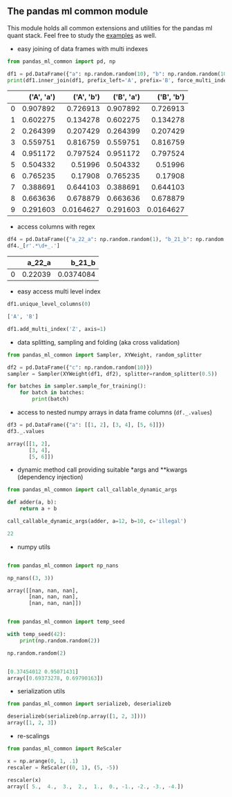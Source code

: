 ## The pandas ml common module

This module holds all common extensions and utilities for the pandas ml quant stack. 
Feel free to study the [examples][ghl1] as well.

* easy joining of data frames with multi indexes
```python
from pandas_ml_common import pd, np

df1 = pd.DataFrame({"a": np.random.random(10), "b": np.random.random(10)})
print(df1.inner_join(df1, prefix_left='A', prefix='B', force_multi_index=True).to_markdown())
```
|    |   ('A', 'a') |   ('A', 'b') |   ('B', 'a') |   ('B', 'b') |
|---:|-------------:|-------------:|-------------:|-------------:|
|  0 |     0.907892 |    0.726913  |     0.907892 |    0.726913  |
|  1 |     0.602275 |    0.134278  |     0.602275 |    0.134278  |
|  2 |     0.264399 |    0.207429  |     0.264399 |    0.207429  |
|  3 |     0.559751 |    0.816759  |     0.559751 |    0.816759  |
|  4 |     0.951172 |    0.797524  |     0.951172 |    0.797524  |
|  5 |     0.504332 |    0.51996   |     0.504332 |    0.51996   |
|  6 |     0.765235 |    0.17908   |     0.765235 |    0.17908   |
|  7 |     0.388691 |    0.644103  |     0.388691 |    0.644103  |
|  8 |     0.663636 |    0.678879  |     0.663636 |    0.678879  |
|  9 |     0.291603 |    0.0164627 |     0.291603 |    0.0164627 |


* access columns with regex
```python
df4 = pd.DataFrame({"a_22_a": np.random.random(1), "b_21_b": np.random.random(1)})
df4._[r'.*\d+_.']
```
|    |   a_22_a |    b_21_b |
|---:|---------:|----------:|
|  0 |  0.22039 | 0.0374084 |



* easy access multi level index
```python
df1.unique_level_columns(0)

['A', 'B']

df1.add_multi_index('Z', axis=1)
```

* data splitting, sampling and folding (aka cross validation)
```python
from pandas_ml_common import Sampler, XYWeight, random_splitter

df2 = pd.DataFrame({"c": np.random.random(10)})
sampler = Sampler(XYWeight(df1, df2), splitter=random_splitter(0.5))

for batches in sampler.sample_for_training():
    for batch in batches:
        print(batch)
```


* access to nested numpy arrays in data frame columns (`df._.values`)
```python
df3 = pd.DataFrame({"a": [[1, 2], [3, 4], [5, 6]]})
df3._.values

array([[1, 2],
       [3, 4],
       [5, 6]])
```


* dynamic method call providing suitable *args and **kwargs (dependency injection)
```python
from pandas_ml_common import call_callable_dynamic_args

def adder(a, b):
    return a + b

call_callable_dynamic_args(adder, a=12, b=10, c='illegal')

22
```


* numpy utils 
```python

from pandas_ml_common import np_nans

np_nans((3, 3))

array([[nan, nan, nan],
       [nan, nan, nan],
       [nan, nan, nan]])


from pandas_ml_common import temp_seed

with temp_seed(42):
    print(np.random.random(2))

np.random.random(2)


[0.37454012 0.95071431]
array([0.69373278, 0.69790163])
```


* serialization utils
```python
from pandas_ml_common import serializeb, deserializeb

deserializeb(serializeb(np.array([1, 2, 3])))
array([1, 2, 3])
```

* re-scalings

```python
from pandas_ml_common import ReScaler

x = np.arange(0, 1, .1)
rescaler = ReScaler((0, 1), (5, -5))

rescaler(x)
array([ 5.,  4.,  3.,  2.,  1.,  0., -1., -2., -3., -4.])
```

[ghl1]: https://github.com/KIC/pandas-ml-quant/tree/0.2.6/pandas-ml-common/./examples/
